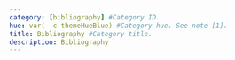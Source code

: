 ```yaml
---
category: [bibliography] #Category ID.
hue: var(--c-themeHueBlue) #Category hue. See note [1].
title: Bibliography #Category title.
description: Bibliography
---
```


